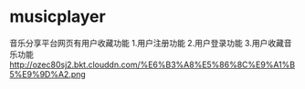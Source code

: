 # musicplayer
音乐分享平台网页有用户收藏功能
1.用户注册功能
2.用户登录功能
3.用户收藏音乐功能
http://ozec80sj2.bkt.clouddn.com/%E6%B3%A8%E5%86%8C%E9%A1%B5%E9%9D%A2.png
